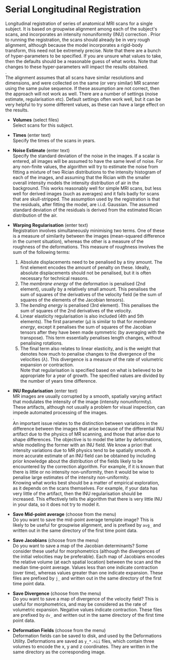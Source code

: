 # Serial Longitudinal Registration  
Longitudinal registration of series of anatomical MRI scans for a single subject.  It is based on groupwise alignment among each of the subject's scans, and incorporates an intensity nonuniformity (INU) correction .  Prior to running the registration, the scans should already be in very rough alignment, although because the model incorporates a rigid-body transform, this need not be extremely precise.  Note that there are a bunch of hyper-parameters to be specified.  If you are unsure what values to take, then the defaults should be a reasonable guess of what works.  Note that changes to these hyper-parameters will impact the results obtained.  
.  
The alignment assumes that all scans have similar resolutions and dimensions, and were collected on the same (or very similar) MR scanner using the same pulse sequence.  If these assumption are not correct, then the approach will not work as well.  There are a number of settings (noise estimate, regularisation etc). Default settings often work well, but it can be very helpful to try some different values, as these can have a large effect on the results.  

* **Volumes** (select files)  
Select scans for this subject.  

* **Times** (enter text)  
Specify the times of the scans in years.  

* **Noise Estimate** (enter text)  
Specify the standard deviation of the noise in the images.  If a scalar is entered, all images will be assumed to have the same level of noise.  For any non-finite values, the algorithm will try to estimate the noise from fitting a mixture of two Rician distributions to the intensity histogram of each of the images, and assuming that the Rician with the smaller overall intensity models the intensity distribution of air in the background. This works reasonably well for simple MRI scans, but less well for derived images (such as averages) and it fails badly for scans that are skull-stripped.  The assumption used by the registration is that the residuals, after fitting the model, are i.i.d. Gaussian. The assumed standard deviation of the residuals is derived from the estimated Rician distribution of the air.  

* **Warping Regularisation** (enter text)  
Registration involves simultaneously minimising two terms.  One of these is a measure of similarity between the images (mean-squared difference in the current situation), whereas the other is a measure of the roughness of the deformations.  This measure of roughness involves the sum of the following terms:  
    1. Absolute displacements need to be penalised by a tiny amount.  The first element encodes the amount of penalty on these.  Ideally, absolute displacements should not be penalised, but it is often necessary for technical reasons.  
    2. The *membrane energy* of the deformation is penalised (2nd element), usually by a relatively small amount. This penalises the sum of squares of the derivatives of the velocity field (ie the sum of squares of the elements of the Jacobian tensors).  
    3. The *bending energy* is penalised (3rd element). This penalises the sum of squares of the 2nd derivatives of the velocity.  
    4. Linear elasticity regularisation is also included (4th and 5th elements).  The first parameter ($\mu$) is similar to that for *membrane energy*, except it penalises the sum of squares of the Jacobian tensors after they have been made symmetric (by averaging with the transpose).  This term essentially penalises length changes, without penalising rotations.  
    5. The final term also relates to linear elasticity, and is the weight that denotes how much to penalise changes to the divergence of the velocities ($\lambda$).  This divergence is a measure of the rate of volumetric expansion or contraction.  
Note that regularisation is specified based on what is believed to be appropriate for a year of growth.  The specified values are divided by the number of years time difference.  

* **INU Regularisation** (enter text)  
MR images are usually corrupted by a smooth, spatially varying artifact that modulates the intensity of the image (intensity nonuniformity). These artifacts, although not usually a problem for visual inspection, can impede automated processing of the images.  
.  
An important issue relates to the distinction between variations in the difference between the images that arise because of the differential INU artifact due to the physics of MR scanning, and those that arise due to shape differences.  The objective is to model the latter by deformations, while modelling the former with an INU field. We know a priori that intensity variations due to MR physics tend to be spatially smooth. A more accurate estimate of an INU field can be obtained by including prior knowledge about the distribution of the fields likely to be encountered by the correction algorithm. For example, if it is known that there is little or no intensity non-uniformity, then it would be wise to penalise large estimates of the intensity non-uniformity.  
Knowing what works best should be a matter of empirical exploration, as it depends on the scans themselves.  For example, if your data has very little of the artifact, then the INU regularisation should be increased.  This effectively tells the algorithm that there is very little INU in your data, so it does not try to model it.  

* **Save Mid-point average** (choose from the menu)  
Do you want to save the mid-point average template image? This is likely to be useful for groupwise alignment, and is prefixed by ``avg_`` and written out in the same directory of the first time point data.  

* **Save Jacobians** (choose from the menu)  
Do you want to save a map of the Jacobian determinants?  Some consider these useful for morphometrics (although the divergences of the initial velocities may be preferable). Each map of Jacobians encodes the relative volume (at each spatial location) between the scan and the median time-point average. Values less than one indicate contraction (over time), whereas values greater than one indicate expansion.  These files are prefixed by ``j_`` and written out in the same directory of the first time point data.  

* **Save Divergence** (choose from the menu)  
Do you want to save a map of divergence of the velocity field?  This is useful for morphometrics, and may be considered as the rate of volumetric expansion.  Negative values indicate contraction. These files are prefixed by ``dv_`` and written out in the same directory of the first time point data.  

* **Deformation Fields** (choose from the menu)  
Deformation fields can be saved to disk, and used by the Deformations Utility. Deformations are saved as ``y_*.nii`` files, which contain three volumes to encode the x, y and z coordinates.  They are written in the same directory as the corresponding image.  
